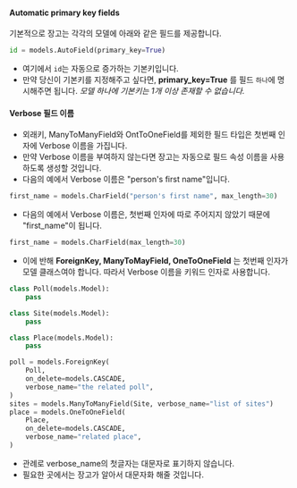#### Automatic primary key fields
기본적으로 장고는 각각의 모델에 아래와 같은 필드를 제공합니다.
```python
id = models.AutoField(primary_key=True)
```
- 여기에서 `id`는 자동으로 증가하는 기본키입니다.
- 만약 당신이 기본키를 지정해주고 싶다면, **primary_key=True** 를 필드 `하나`에 명시해주면 됩니다. *모델 하나에 기본키는 1개 이상 존재할 수 없습니다.*

#### Verbose 필드 이름
- 외래키, ManyToManyField와 OntToOneField를 제외한 필드 타입은 첫번째 인자에 Verbose 이름을 가집니다.
- 만약 Verbose 이름을 부여하지 않는다면 장고는 자동으로 필드 속성 이름을 사용하도록 생성할 것입니다.
- 다음의 예에서 Verbose 이름은 "person's first name"입니다.

```python
first_name = models.CharField("person's first name", max_length=30)
```
- 다음의 예에서 Verbose 이름은, 첫번째 인자에 따로 주어지지 않았기 때문에 "first_name"이 됩니다.

```python
first_name = models.CharField(max_length=30)
```

- 이에 반해 **ForeignKey, ManyToMayField, OneToOneField** 는 첫번째 인자가 모델 클래스여야 합니다. 따라서 Verbose 이름을 키워드 인자로 사용합니다.

```python
class Poll(models.Model):
    pass

class Site(models.Model):
    pass

class Place(models.Model):
    pass

poll = models.ForeignKey(
    Poll,
    on_delete=models.CASCADE,
    verbose_name="the related poll",
)
sites = models.ManyToManyField(Site, verbose_name="list of sites")
place = models.OneToOneField(
    Place,
    on_delete=models.CASCADE,
    verbose_name="related place",
)
```
- 관례로 verbose_name의 첫글자는 대문자로 표기하지 않습니다.
- 필요한 곳에서는 장고가 알아서 대문자화 해줄 것입니다.
